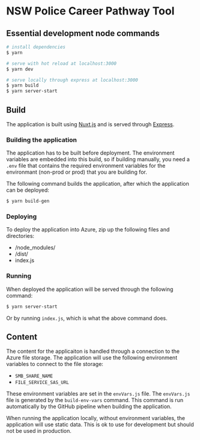 # NSW Police Career Pathway Tool

## Essential development node commands

```bash
# install dependencies
$ yarn

# serve with hot reload at localhost:3000
$ yarn dev

# serve locally through express at localhost:3000
$ yarn build
$ yarn server-start
```

## Build

The application is built using [Nuxt.js](https://nuxtjs.org) and is served through [Express](https://expressjs.com).

### Building the application

The application has to be built before deployment. The environment variables are embedded into this build, so if building manually, you need a `.env` file that contains the required environment variables for the environmant (non-prod or prod) that you are building for.

The following command builds the application, after which the application can be deployed:

```bash
$ yarn build-gen
```

### Deploying

To deploy the application into Azure, zip up the following files and directories:

* /node_modules/
* /dist/
* index.js

### Running

When deployed the application will be served through the following command:

```bash
$ yarn server-start
```

Or by running `index.js`, which is what the above command does.

## Content

The content for the applicaiton is handled through a connection to the Azure file storage. The application will use the following environment variables to connect to the file storage:

- `SMB_SHARE_NAME`
- `FILE_SERVICE_SAS_URL`

These environment variables are set in the `envVars.js` file. The `envVars.js` file is generated by the `build-env-vars` command. This command is run automatically by the GitHub pipeline when building the application.

When running the application locally, without environment variables, the application will use static data. This is ok to use for development but should not be used in production.
